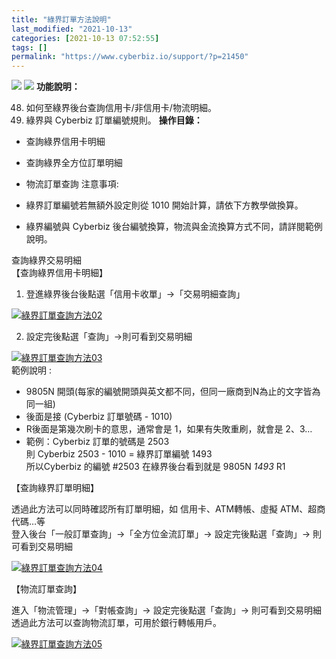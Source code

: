 ```yaml
---
title: "綠界訂單方法說明"
last_modified: "2021-10-13"
categories: [2021-10-13 07:52:55]
tags: []
permalink: "https://www.cyberbiz.io/support/?p=21450"
---
```


![](https://www.cyberbiz.io/support/wp-content/uploads/2021/09/wp-主視覺bar-1024x321.png) ![](https://www.cyberbiz.io/support/wp-content/uploads/2021/10/一般版.png) **功能說明：**  

48. 如何至綠界後台查詢信用卡/非信用卡/物流明細。 
49. 綠界與 Cyberbiz 訂單編號規則。 
**操作目錄：**

* 查詢綠界信用卡明細
* 查詢綠界全方位訂單明細
* 物流訂單查詢
注意事項:  

* 綠界訂單編號若無額外設定則從 1010 開始計算，請依下方教學做換算。
* 綠界編號與 Cyberbiz 後台編號換算，物流與金流換算方式不同，請詳閱範例說明。

查詢綠界交易明細  
【查詢綠界信用卡明細】  


1. 登進綠界後台後點選「信用卡收單」→「交易明細查詢」  

[![綠界訂單查詢方法02](https://www.cyberbiz.io/support/wp-content/uploads/2021/10/綠界訂單查詢方法02.png)](https://www.cyberbiz.io/support/wp-content/uploads/2021/10/綠界訂單查詢方法02.png)

2. 設定完後點選「查詢」→則可看到交易明細  

[![綠界訂單查詢方法03](https://www.cyberbiz.io/support/wp-content/uploads/2021/10/綠界訂單查詢方法03.png)](https://www.cyberbiz.io/support/wp-content/uploads/2021/10/綠界訂單查詢方法03.png)  
範例說明 :  

* 9805N 開頭(每家的編號開頭與英文都不同，但同一廠商到N為止的文字皆為同一組)
* 後面是接 (Cyberbiz 訂單號碼 - 1010)
* R後面是第幾次刷卡的意思，通常會是 1，如果有失敗重刷，就會是 2、3…
* 範例：Cyberbiz 訂單的號碼是 2503  
則 Cyberbiz 2503 - 1010 = 綠界訂單編號 1493  
所以Cyberbiz 的編號 #2503 在綠界後台看到就是 9805N _1493_ R1


【查詢綠界訂單明細】  

透過此方法可以同時確認所有訂單明細，如 信用卡、ATM轉帳、虛擬 ATM、超商代碼…等  
登入後台「一般訂單查詢」→「全方位金流訂單」→ 設定完後點選「查詢」→ 則可看到交易明細  

[![綠界訂單查詢方法04](https://www.cyberbiz.io/support/wp-content/uploads/2021/10/綠界訂單查詢方法04.png)](https://www.cyberbiz.io/support/wp-content/uploads/2021/10/綠界訂單查詢方法04.png)  

【物流訂單查詢】  

進入「物流管理」→「對帳查詢」→ 設定完後點選「查詢」→ 則可看到交易明細  
透過此方法可以查詢物流訂單，可用於銀行轉帳用戶。  

[![綠界訂單查詢方法05](https://www.cyberbiz.io/support/wp-content/uploads/2021/10/綠界訂單查詢方法05.png)](https://www.cyberbiz.io/support/wp-content/uploads/2021/10/綠界訂單查詢方法05.png)  



